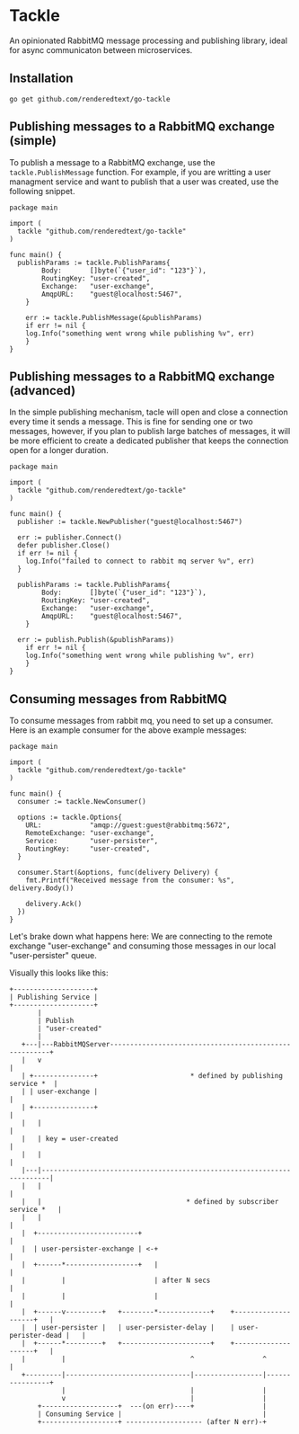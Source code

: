 # Tackle

An opinionated RabbitMQ message processing and publishing library, ideal
for async communicaton between microservices.

## Installation

```
go get github.com/renderedtext/go-tackle
```

## Publishing messages to a RabbitMQ exchange (simple)

To publish a message to a RabbitMQ exchange, use the `tackle.PublishMessage`
function. For example, if you are writting a user managment service and want
to publish that a user was created, use the following snippet.

``` golang
package main

import (
  tackle "github.com/renderedtext/go-tackle"
)

func main() {
  publishParams := tackle.PublishParams{
		Body:       []byte(`{"user_id": "123"}`),
		RoutingKey: "user-created",
		Exchange:   "user-exchange",
		AmqpURL:    "guest@localhost:5467",
	}

	err := tackle.PublishMessage(&publishParams)
	if err != nil {
    log.Info("something went wrong while publishing %v", err)
	}
}
```

## Publishing messages to a RabbitMQ exchange (advanced)

In the simple publishing mechanism, tacle will open and close a connection
every time it sends a message. This is fine for sending one or two messages,
however, if you plan to publish large batches of messages, it will be more
efficient to create a dedicated publisher that keeps the connection open
for a longer duration.

``` golang
package main

import (
  tackle "github.com/renderedtext/go-tackle"
)

func main() {
  publisher := tackle.NewPublisher("guest@localhost:5467")

  err := publisher.Connect()
  defer publisher.Close()
  if err != nil {
    log.Info("failed to connect to rabbit mq server %v", err)
  }

  publishParams := tackle.PublishParams{
		Body:       []byte(`{"user_id": "123"}`),
		RoutingKey: "user-created",
		Exchange:   "user-exchange",
		AmqpURL:    "guest@localhost:5467",
	}

  err := publish.Publish(&publishParams))
	if err != nil {
    log.Info("something went wrong while publishing %v", err)
	}
}
```

## Consuming messages from RabbitMQ

To consume messages from rabbit mq, you need to set up a consumer.
Here is an example consumer for the above example messages:

``` golang
package main

import (
  tackle "github.com/renderedtext/go-tackle"
)

func main() {
  consumer := tackle.NewConsumer()

  options := tackle.Options{
    URL:            "amqp://guest:guest@rabbitmq:5672",
    RemoteExchange: "user-exchange",
    Service:        "user-persister",
    RoutingKey:     "user-created",
  }

  consumer.Start(&options, func(delivery Delivery) {
    fmt.Printf("Received message from the consumer: %s", delivery.Body())

    delivery.Ack()
  })
}
```

Let's brake down what happens here: We are connecting to the remote exchange
"user-exchange" and consuming those messages in our local "user-persister" 
queue.

Visually this looks like this:

```
+--------------------+
| Publishing Service |
+--------------------+
       | 
       | Publish 
       | "user-created"
       |           
   +---|---RabbitMQServer-------------------------------------------------------+
   |   v                                                                        |
   | +---------------+                       * defined by publishing service *  |
   | | user-exchange |                                                          |
   | +---------------+                                                          |
   |   |                                                                        |
   |   | key = user-created                                                     |
   |   |                                                                        |
   |---|------------------------------------------------------------------------|
   |   |                                                                        |
   |   |                                    * defined by subscriber service *   |
   |   |                                                                        |
   |  +-------------------------+                                               |
   |  | user-persister-exchange | <-+                                           |
   |  +------*------------------+   |                                           |
   |         |                      | after N secs                              |
   |         |                      |                                           |
   |  +------v---------+   +--------*-------------+    +--------------------+   |
   |  | user-persister |   | user-persister-delay |    | user-perister-dead |   |
   |  +------*---------+   +----------------------+    +--------------------+   |
   |         |                               ^                 ^                |
   +---------|-------------------------------|-----------------|----------------+
             |                               |                 |
             v                               |                 |
       +-------------------+  ---(on err)----+                 |
       | Consuming Service |                                   |
       +-------------------+ ------------------- (after N err)-+
```
